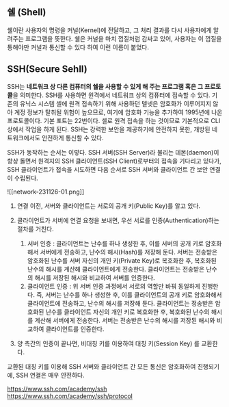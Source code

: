 ## 쉘 (Shell)

쉘이란 사용자의 명령을 커널(Kernel)에 전달하고, 그 처리 결과를 다시 사용자에게 알려주는 프로그램을 뜻한다. 쉘은 커널을 마치 껍질처럼 감싸고 있어, 사용자는 이 껍질을 통해야만 커널과 통신할 수 있다 하여 이런 이름이 붙었다.


## SSH(Secure Sehll)

SSH는 **네트워크 상 다른 컴퓨터의 쉘을 사용할 수 있게 해 주는 프로그램 혹은 그 프로토콜**을 의미한다. SSH를 사용하면 원격에서 네트워크 상의 컴퓨터에 접속할 수 있다. 기존의 유닉스 시스템 셸에 원격 접속하기 위해 사용하던 텔넷은 암호화가 이루어지지 않아 계정 정보가 탈취될 위험이 높으므로, 여기에 암호화 기능을 추가하여 1995년에 나온 프로토콜이다. 기본 포트는 22번이다. 셸로 원격 접속을 하는 것이므로 기본적으로 CLI 상에서 작업을 하게 된다. SSH는 강력한 보안을 제공하기에 안전하지 못한, 개방된 네트워크에서도 안전하게 통신할 수 있다.

SSH가 동작하는 순서는 이렇다. SSH 서버(SSH Server)라 불리는 데본(daemon)이 항상 돌면서 원격지의 SSH 클라이언트(SSH Client)로부터의 접속을 기다리고 있다가, SSH 클라이언트가 접속을 시도하면 다음 순서로 SSH 서버와 클라이언트 간 보안 연결이 수립된다.

![[network-231126-01.png]]

1. 연결 이전, 서버와 클라이언트는 서로의 공개 키(Public Key)를 알고 있다.
    
2. 클라이언트가 서버에 연결 요청을 보내면, 우선 서로를 인증(Authentication)하는 절차를 거친다.
    1) 서버 인증 : 클라이언트는 난수를 하나 생성한 후, 이를 서버의 공개 키로 암호화해서 서버에게 전송하고, 난수의 해시(Hash)를 저장해 둔다. 서버는 전송받은 암호화된 난수를 서버 자신의 개인 키(Private Key)로 복호화한 후, 복호화된 난수의 해시를 계산해 클라이언트에게 전송한다. 클라이언트는 전송받은 난수의 해시를 저장된 해시와 비교하여 서버를 인증한다.
    2) 클라이언트 인증 : 위 서버 인증 과정에서 서로의 역할만 바꿔 동일하게 진행한다. 즉, 서버는 난수를 하나 생성한 후, 이를 클라이언트의 공개 키로 암호화해서 클라이언트에 전송하고, 난수의 해시를 저장해 둔다. 클라이언트는 정송받은 암호화된 난수를 클라이언트 자신의 개인 키로 복호화한 후, 복호화된 난수의 해시를 계산해 서버에게 전송한다. 서버는 전송받은 난수의 해시를 저장된 해시와 비교하여 클라이언트를 인증한다.
3. 양 측간의 인증이 끝나면, 비대칭 키를 이용하여 대칭 키(Session Key)
    를 교환한다.

교환된 대칭 키를 이용해 SSH 서버와 클라이언트 간 모든 통신은 암호화하여 진행되기에, SSH 연결은 매우 안전하다.


https://www.ssh.com/academy/ssh
https://www.ssh.com/academy/ssh/protocol